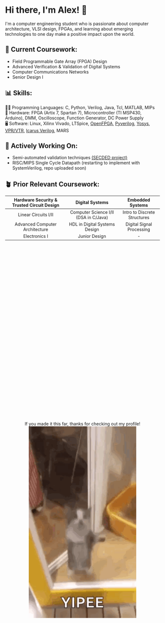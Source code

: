 # Hi there, I'm Alex! 👋
I'm a computer engineering student who is passionate about computer architecture, VLSI design, FPGAs, and learning about emerging technologies to one day make a positive impact upon the world.


## 🌱 Current Coursework:
 - Field Programmable Gate Array (FPGA) Design
 - Advanced Verification & Validation of Digital Systems
 - Computer Communications Networks
 - Senior Design I

## 📊 Skills:
🧑‍💻 Programming Languages: C, Python, Verilog, Java, Tcl, MATLAB, MIPs <br />
🔌 Hardware: FPGA (Artix 7, Spartan 7), Microcontroller (TI MSP430, Arduino), DMM, Oscilloscope, Function Generator, DC Power Supply <br />
🖥️ Software: Linux, Xilinx Vivado, LTSpice, [OpenFPGA](https://github.com/lnis-uofu/OpenFPGA), [Pyverilog](https://github.com/PyHDI/Pyverilog), [Yosys](https://github.com/YosysHQ/yosys), [VPR/VTR](https://github.com/verilog-to-routing/vtr-verilog-to-routing), [Icarus Verilog](https://github.com/steveicarus/iverilog), MARS  <br />


## 🔭 Actively Working On:
 - Semi-automated validation techniques [(SECDED project)](https://github.com/ajdef/SECDED-Hamming84/blob/main/README.md)
 - RISC/MIPS Single Cycle Datapath (restarting to implement with SystemVerilog, repo uploaded soon)

 

## 🪴 Prior Relevant Coursework:
|Hardware Security & Trusted Circuit Design|Digital Systems|Embedded Systems|
|-|-|-|
|<div align="center">Linear Circuits I/II|<div align="center">Computer Science I/II (DSA in C/Java)|<div align="center">Intro to Discrete Structures|
|<div align="center">Advanced Computer Architecture|<div align="center">HDL in Digital Systems Design|<div align="center">Digital Signal Processing|
|<div align="center">Electronics I|<div align="center">Junior Design|<div align="center"> - |






<br /> <br /> <br /> <br /> <br /> <br /> <br /> <br /> <br /> <br /> <br /> <br /> <br /> <br /> <br /> <br /> <br /> <br /> <br /> <br /> <br /> <br /> <br /> <br /> <br /> <br /> <br /> <br /> <br /> <br /> <br /> <br /> <br />
<div align="center"> If you made it this far, thanks for checking out my profile!
<div align="center"> <img class = "personalityImage" align="center" alt="Yippee Cat" width="350" src="resources/YippeeCat.gif" />


<!--
**ajdef/ajdef** is a ✨ _special_ ✨ repository because its `README.md` (this file) appears on your GitHub profile.

Here are some ideas to get you started:

- 🔭 I’m currently working on ...
- 🌱 I’m currently learning ...
- 👯 I’m looking to collaborate on ...
- 🤔 I’m looking for help with ...
- 💬 Ask me about ...
- 📫 How to reach me: ...
- 😄 Pronouns: ...
- ⚡ Fun fact: ...
-->
